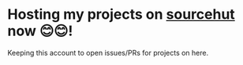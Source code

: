 # Hosting my projects on [sourcehut](https://sr.ht/~liliace/) now 😊😊!
Keeping this account to open issues/PRs for projects on here.
